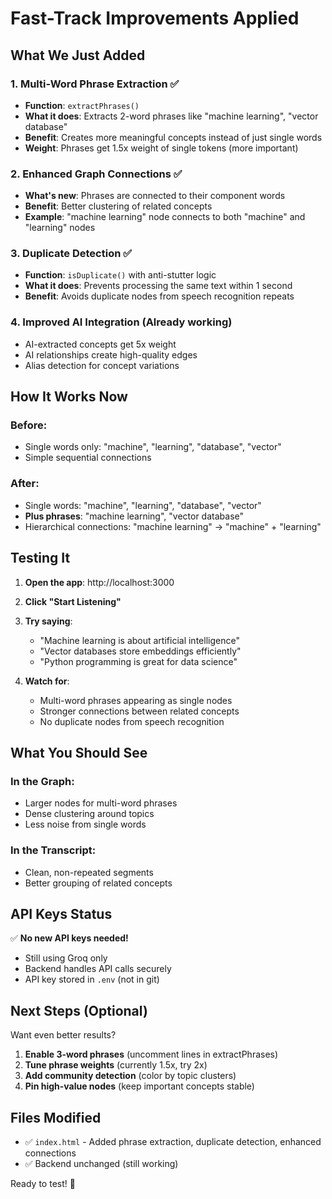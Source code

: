 # Fast-Track Improvements Applied

## What We Just Added

### 1. **Multi-Word Phrase Extraction** ✅

- **Function**: `extractPhrases()`
- **What it does**: Extracts 2-word phrases like "machine learning", "vector database"
- **Benefit**: Creates more meaningful concepts instead of just single words
- **Weight**: Phrases get 1.5x weight of single tokens (more important)

### 2. **Enhanced Graph Connections** ✅

- **What's new**: Phrases are connected to their component words
- **Benefit**: Better clustering of related concepts
- **Example**: "machine learning" node connects to both "machine" and "learning" nodes

### 3. **Duplicate Detection** ✅

- **Function**: `isDuplicate()` with anti-stutter logic
- **What it does**: Prevents processing the same text within 1 second
- **Benefit**: Avoids duplicate nodes from speech recognition repeats

### 4. **Improved AI Integration** (Already working)

- AI-extracted concepts get 5x weight
- AI relationships create high-quality edges
- Alias detection for concept variations

## How It Works Now

### Before:

- Single words only: "machine", "learning", "database", "vector"
- Simple sequential connections

### After:

- Single words: "machine", "learning", "database", "vector"
- **Plus phrases**: "machine learning", "vector database"
- Hierarchical connections: "machine learning" → "machine" + "learning"

## Testing It

1. **Open the app**: http://localhost:3000
2. **Click "Start Listening"**
3. **Try saying**:

   - "Machine learning is about artificial intelligence"
   - "Vector databases store embeddings efficiently"
   - "Python programming is great for data science"

4. **Watch for**:
   - Multi-word phrases appearing as single nodes
   - Stronger connections between related concepts
   - No duplicate nodes from speech recognition

## What You Should See

### In the Graph:

- Larger nodes for multi-word phrases
- Dense clustering around topics
- Less noise from single words

### In the Transcript:

- Clean, non-repeated segments
- Better grouping of related concepts

## API Keys Status

✅ **No new API keys needed!**

- Still using Groq only
- Backend handles API calls securely
- API key stored in `.env` (not in git)

## Next Steps (Optional)

Want even better results?

1. **Enable 3-word phrases** (uncomment lines in extractPhrases)
2. **Tune phrase weights** (currently 1.5x, try 2x)
3. **Add community detection** (color by topic clusters)
4. **Pin high-value nodes** (keep important concepts stable)

## Files Modified

- ✅ `index.html` - Added phrase extraction, duplicate detection, enhanced connections
- ✅ Backend unchanged (still working)

Ready to test! 🚀
